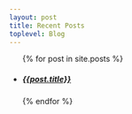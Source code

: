 ```yaml
---
layout: post
title: Recent Posts 
toplevel: Blog
---
```


<ul>
  {% for post in site.posts %}
  <li>
    <h5><a href="{{post.url}}">{{post.title}}</a></h5>
  </li>
  {% endfor %}
</ul>
